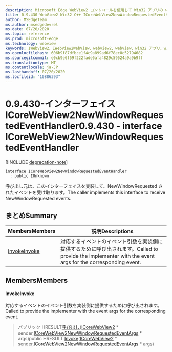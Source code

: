 ```yaml
---
description: Microsoft Edge WebView2 コントロールを使用して Win32 アプリの web コンテンツをホストする
title: 0.9.430-WebView2 Win32 C++ ICoreWebView2NewWindowRequestedEventHandler
author: MSEdgeTeam
ms.author: msedgedevrel
ms.date: 07/20/2020
ms.topic: reference
ms.prod: microsoft-edge
ms.technology: webview
keywords: IWebView2、IWebView2WebView、webview2、webview、win32 アプリ、win32、edge、ICoreWebView2、ICoreWebView2Host、browser control、edge html
ms.openlocfilehash: 606b9f87dfbce1f4c9a899ad6f78ec8c52794682
ms.sourcegitcommit: e0cb9e6f59f222fade6afa4829c59524a9a9b9ff
ms.translationtype: MT
ms.contentlocale: ja-JP
ms.lasthandoff: 07/20/2020
ms.locfileid: "10886393"
---
```

# <span data-ttu-id="abc0f-104">0.9.430-インターフェイス ICoreWebView2NewWindowRequestedEventHandler</span><span class="sxs-lookup"><span data-stu-id="abc0f-104">0.9.430 - interface ICoreWebView2NewWindowRequestedEventHandler</span></span> 

[!INCLUDE [deprecation-note](../../includes/deprecation-note.md)]

```
interface ICoreWebView2NewWindowRequestedEventHandler
  : public IUnknown
```

<span data-ttu-id="abc0f-105">呼び出し元は、このインターフェイスを実装して、NewWindowRequested されたイベントを受け取ります。</span><span class="sxs-lookup"><span data-stu-id="abc0f-105">The caller implements this interface to receive NewWindowRequested events.</span></span>

## <span data-ttu-id="abc0f-106">まとめ</span><span class="sxs-lookup"><span data-stu-id="abc0f-106">Summary</span></span>

 <span data-ttu-id="abc0f-107">Members</span><span class="sxs-lookup"><span data-stu-id="abc0f-107">Members</span></span>                        | <span data-ttu-id="abc0f-108">説明</span><span class="sxs-lookup"><span data-stu-id="abc0f-108">Descriptions</span></span>
--------------------------------|---------------------------------------------
[<span data-ttu-id="abc0f-109">Invoke</span><span class="sxs-lookup"><span data-stu-id="abc0f-109">Invoke</span></span>](#invoke) | <span data-ttu-id="abc0f-110">対応するイベントのイベント引数を実装側に提供するために呼び出されます。</span><span class="sxs-lookup"><span data-stu-id="abc0f-110">Called to provide the implementer with the event args for the corresponding event.</span></span>

## <span data-ttu-id="abc0f-111">Members</span><span class="sxs-lookup"><span data-stu-id="abc0f-111">Members</span></span>

#### <span data-ttu-id="abc0f-112">Invoke</span><span class="sxs-lookup"><span data-stu-id="abc0f-112">Invoke</span></span> 

<span data-ttu-id="abc0f-113">対応するイベントのイベント引数を実装側に提供するために呼び出されます。</span><span class="sxs-lookup"><span data-stu-id="abc0f-113">Called to provide the implementer with the event args for the corresponding event.</span></span>

> <span data-ttu-id="abc0f-114">パブリック HRESULT[呼び出し](#invoke)([ICoreWebView2](ICoreWebView2.md) \* sender,[ICoreWebView2NewWindowRequestedEventArgs](ICoreWebView2NewWindowRequestedEventArgs.md) \* args)</span><span class="sxs-lookup"><span data-stu-id="abc0f-114">public HRESULT [Invoke](#invoke)([ICoreWebView2](ICoreWebView2.md) \* sender,[ICoreWebView2NewWindowRequestedEventArgs](ICoreWebView2NewWindowRequestedEventArgs.md) \* args)</span></span>

